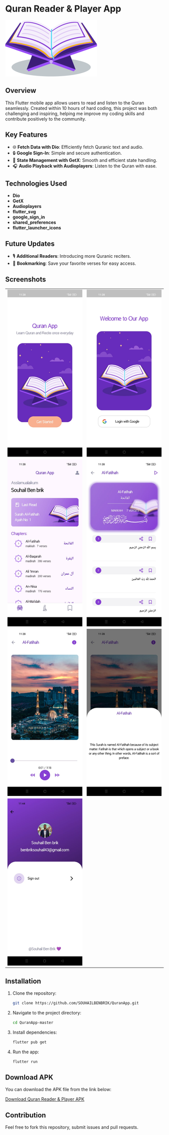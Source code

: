 # Quran Reader & Player App

![Project Logo](https://github.com/SOUHAILBENBRIK/QuranApp/blob/master/assets/screenshot/Quran.png)

## Overview

This Flutter mobile app allows users to read and listen to the Quran seamlessly. Created within 10 hours of hard coding, this project was both challenging and inspiring, helping me improve my coding skills and contribute positively to the community.

## Key Features

- 🌐 **Fetch Data with Dio**: Efficiently fetch Quranic text and audio.
- 🔒 **Google Sign-In**: Simple and secure authentication.
- 🧠 **State Management with GetX**: Smooth and efficient state handling.
- 🎧 **Audio Playback with Audioplayers**: Listen to the Quran with ease.

## Technologies Used
- **Dio**
- **GetX**
- **Audioplayers**
- **flutter_svg**
- **google_sign_in**
- **shared_preferences**
- **flutter_launcher_icons**
  

## Future Updates

- 🎙️ **Additional Readers**: Introducing more Quranic reciters.
- 📑 **Bookmarking**: Save your favorite verses for easy access.

## Screenshots
<table>
  <tr>
    <td><img src="https://github.com/SOUHAILBENBRIK/QuranApp/blob/master/assets/screenshot/introPage.jpeg" alt="Screenshot 1" style="width: 100%;"></td>
    <td><img src="https://github.com/SOUHAILBENBRIK/QuranApp/blob/master/assets/screenshot/loginPage.jpeg" alt="Screenshot 2" style="width: 100%;"></td>
  </tr>
  <tr>
    <td><img src="https://github.com/SOUHAILBENBRIK/QuranApp/blob/master/assets/screenshot/homePage.jpeg" alt="Screenshot 3" style="width: 100%;"></td>
    <td><img src="https://github.com/SOUHAILBENBRIK/QuranApp/blob/master/assets/screenshot/ayahPage.jpeg" alt="Screenshot 4" style="width: 100%;"></td>
  </tr>
  <tr>
    <td><img src="https://github.com/SOUHAILBENBRIK/QuranApp/blob/master/assets/screenshot/playSurahPage.jpeg" style="width: 100%;"></td>
    <td><img src="https://github.com/SOUHAILBENBRIK/QuranApp/blob/master/assets/screenshot/surahInfo.jpeg" alt="Screenshot 6" style="width: 100%;"></td>
  </tr>
  <tr>
    <td><img src="https://github.com/SOUHAILBENBRIK/QuranApp/blob/master/assets/screenshot/profilePage.jpeg" style="width: 100%;"></td>
  </tr>
</table>

## Installation

1. Clone the repository:
    ```bash
    git clone https://github.com/SOUHAILBENBRIK/QuranApp.git
    ```

2. Navigate to the project directory:
    ```bash
    cd QuranApp-master
    ```

3. Install dependencies:
    ```bash
    flutter pub get
    ```

4. Run the app:
    ```bash
    flutter run
    ```
## Download APK

You can download the APK file from the link below:

[Download Quran Reader & Player APK](https://github.com/SOUHAILBENBRIK/QuranApp/edit/master/assets/screenshot/app-release.apk)
## Contribution

Feel free to fork this repository, submit issues and pull requests.



